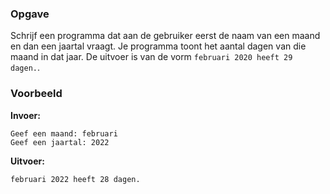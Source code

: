 ### Opgave

Schrijf een programma dat aan de gebruiker eerst de naam van een maand en dan een jaartal vraagt. Je programma toont het aantal dagen van die maand in dat jaar. De uitvoer is van de vorm `februari 2020 heeft 29 dagen.`.

### Voorbeeld

**Invoer:**

    Geef een maand: februari
    Geef een jaartal: 2022



**Uitvoer:**

    februari 2022 heeft 28 dagen.
